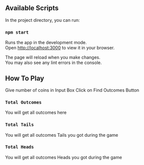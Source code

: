 
## Available Scripts

In the project directory, you can run:

### `npm start`

Runs the app in the development mode.\
Open [http://localhost:3000](http://localhost:3000) to view it in your browser.

The page will reload when you make changes.\
You may also see any lint errors in the console.

## How To Play

Give number of coins in Input Box
Click on Find Outcomes Button

### `Total Outcomes`
You will get all outcomes here

### `Total Tails`
You will get all outcomes Tails you got during the game

### `Total Heads`
You will get all outcomes Heads you got during the game





